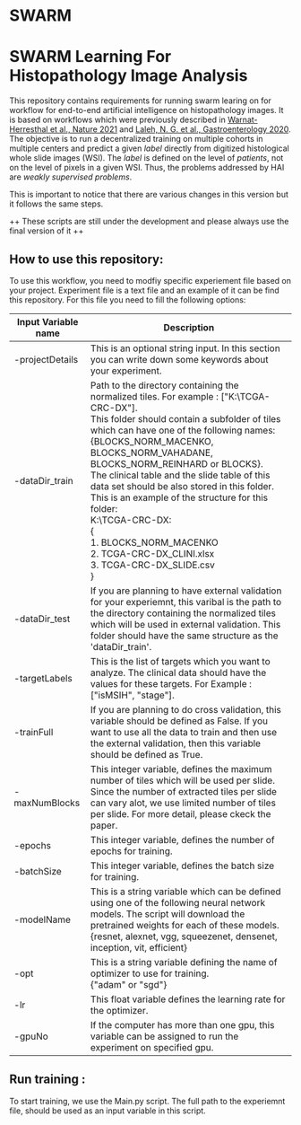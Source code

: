 # SWARM
# SWARM Learning For Histopathology Image Analysis

This repository contains requirements for running swarm learing on for workflow for end-to-end artificial intelligence on histopathology images. It is based on workflows which were previously described in [Warnat-Herresthal et al., Nature 2021](https://rdcu.be/cA9XP) and [Laleh, N. G. et al., Gastroenterology 2020](https://www.biorxiv.org/content/10.1101/2021.08.09.455633v1.full.pdf). The objective is to run a decentralized training on multiple cohorts in multiple centers and predict a given *label* directly from digitized histological whole slide images (WSI). The *label* is defined on the level of *patients*, not on the level of pixels in a given WSI. Thus, the problems addressed by HAI are *weakly supervised problems*.

This is important to notice that there are various changes in this version but it follows the same steps.

++ These scripts are still under the development and please always use the final version of it ++

## How to use this repository:
To use this workflow, you need to modfiy specific experiement file based on your project. Experiment file is a text file and an example of it can be find this repository. For this file you need to fill the following options:

Input Variable name | Description
--- | --- 
-projectDetails | This is an optional string input. In this section you can write down some keywords about your experiment.| 
-dataDir_train | Path to the directory containing the normalized tiles. For example : ["K:\\TCGA-CRC-DX"]. <br/> This folder should contain a subfolder of tiles which can have one of the following names: <br/> {BLOCKS_NORM_MACENKO, BLOCKS_NORM_VAHADANE, BLOCKS_NORM_REINHARD or BLOCKS}. <br/>The clinical table and the slide table of this data set should be also stored in this folder. <br/>This is an example of the structure for this folder: <br/> K:\\TCGA-CRC-DX: <br/> { <br/> 1. BLOCKS_NORM_MACENKO <br/>2. TCGA-CRC-DX_CLINI.xlsx <br/>3. TCGA-CRC-DX_SLIDE.csv <br/> }
-dataDir_test | If you are planning to have external validation for your experiemnt, this varibal is the path to the directory containing the normalized tiles which will be used in external validation. This folder should have the same structure as the 'dataDir_train'.
-targetLabels | This is the list of targets which you want to analyze. The clinical data should have the values for these targets. For Example : ["isMSIH", "stage"].
-trainFull | If you are planning to do cross validation, this variable should be defined as False. If you want to use all the data to train and then use the external validation, then this variable should be defined as True.
-maxNumBlocks | This integer variable, defines the maximum number of tiles which will be used per slide. Since the number of extracted tiles per slide can vary alot, we use limited number of tiles per slide. For more detail, please ckeck the paper.
-epochs | This integer variable, defines the number of epochs for training. 
-batchSize |  This integer variable, defines the batch size for training. 
-modelName | This is a string variable which can be defined using one of the following neural network models. The script will download the pretrained weights for each of these models.<br/> {resnet, alexnet, vgg, squeezenet, densenet, inception, vit, efficient}
-opt | This is a string variable defining the name of optimizer to use for training. <br/> {"adam" or "sgd"}
-lr | This float variable defines the learning rate for the optimizer.
-gpuNo | If the computer has more than one gpu, this variable can be assigned to run the experiment on specified gpu.  

## Run training :

To start training, we use the Main.py script. The full path to the experiemnt file, should be used as an input variable in this script.
